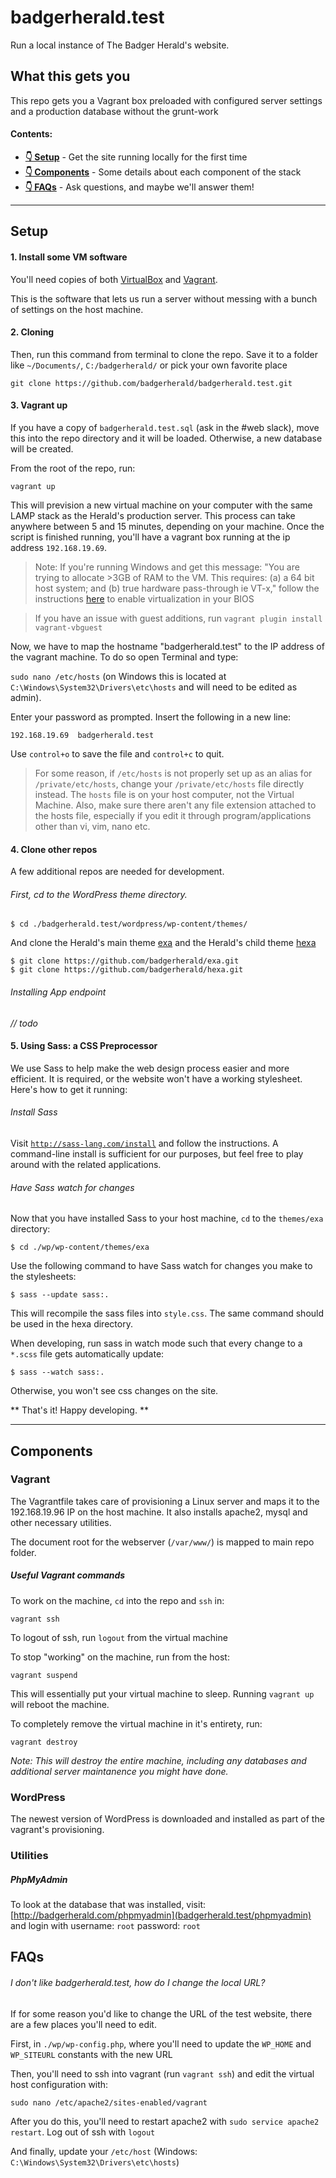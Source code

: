 # badgerherald.test

Run a local instance of The Badger Herald's website.

## What this gets you

This repo gets you a Vagrant box preloaded with configured server settings and a production database without the grunt-work 

#### Contents:

- **[👇 Setup](#setup)** - Get the site running locally for the first time
- **[👇 Components](#components)** - Some details about each component of the stack
- **[👇 FAQs](#faqs)** - Ask questions, and maybe we'll answer them!

* * *

## Setup

#### 1. Install some VM software

You'll need copies of both [VirtualBox](https://www.virtualbox.org/wiki/Downloads) and [Vagrant](https://www.vagrantup.com/downloads.html).

This is the software that lets us run a server without messing with a bunch of settings on the host machine.

#### 2. Cloning

Then, run this command from terminal to clone the repo. Save it to a folder like `~/Documents/`, `C:/badgerherald/` or pick your own favorite place

    git clone https://github.com/badgerherald/badgerherald.test.git

#### 3. Vagrant up

If you have a copy of `badgerherald.test.sql` (ask in the #web slack), move this into the repo directory and it will be loaded. Otherwise, a new database will be created.

From the root of the repo, run:

    vagrant up

This will prevision a new virtual machine on your computer with the same LAMP stack as the Herald's production server. This process can take anywhere between 5 and 15 minutes, depending on your machine. Once the script is finished running, you'll have a vagrant box running at the ip address `192.168.19.69`. 

> Note: If you're running Windows and get this message: "You are trying to allocate >3GB of RAM to the VM. This requires: (a) a 64 bit host system; and (b) true hardware pass-through ie VT-x," follow the instructions [here](https://www.howtogeek.com/213795/how-to-enable-intel-vt-x-in-your-computers-bios-or-uefi-firmware/) to enable virtualization in your BIOS

> If you have an issue with guest additions, run `vagrant plugin install vagrant-vbguest`

Now, we have to map the hostname "badgerherald.test" to the IP address of the vagrant machine. To do so open Terminal and type:

`sudo nano /etc/hosts` (on Windows this is located at `C:\Windows\System32\Drivers\etc\hosts` and will need to be edited as admin).

Enter your password as prompted. Insert the following in a new line:

`192.168.19.69	badgerherald.test` 

Use `control+o` to save the file and `control+c` to quit. 

> For some reason, if `/etc/hosts` is not properly set up as an alias for `/private/etc/hosts`, change your `/private/etc/hosts` file directly instead. The `hosts` file is on your host computer, not the Virtual Machine. Also, make sure there aren't any file extension attached to the hosts file, especially if you edit it through program/applications other than vi, vim, nano etc. 

#### 4. Clone other repos

A few additional repos are needed for development.

###### First, cd to the WordPress theme directory.

    $ cd ./badgerherald.test/wordpress/wp-content/themes/

And clone the Herald's main theme [exa](http://github.com/badgerherald/exa) and the Herald's child theme [hexa](https:)

    $ git clone https://github.com/badgerherald/exa.git
    $ git clone https://github.com/badgerherald/hexa.git

###### Installing App endpoint

_// todo_

#### 5. Using Sass: a CSS Preprocessor

We use Sass to help make the web design process easier and more efficient. It is required, or the website won't have a working stylesheet. Here's how to get it running:

###### Install Sass

Visit [`http://sass-lang.com/install`](http://sass-lang.com/install) and follow the instructions. A command-line install is sufficient for our purposes, but feel free to play around with the related applications.

###### Have Sass watch for changes

Now that you have installed Sass to your host machine, `cd` to the `themes/exa` directory:

	$ cd ./wp/wp-content/themes/exa

Use the following command to have Sass watch for changes you make to the stylesheets:

	$ sass --update sass:.

This will recompile the sass files into `style.css`. The same command should be used in the hexa directory.

When developing, run sass in watch mode such that every change to a `*.scss` file gets automatically update:

    $ sass --watch sass:.

Otherwise, you won't see css changes on the site.

** That's it! Happy developing. **

* * *

## Components

### Vagrant

The Vagrantfile takes care of provisioning a Linux server and maps it to the 192.168.19.96 IP on the host machine. It also installs apache2, mysql and other necessary utilities.

The document root for the webserver (`/var/www/`) is mapped to main repo folder.

##### Useful Vagrant commands 

To work on the machine, `cd` into the repo and `ssh` in:

    vagrant ssh

To logout of ssh, run `logout` from the virtual machine

To stop "working" on the machine, run from the host:

    vagrant suspend

This will essentially put your virtual machine to sleep. Running `vagrant up` will reboot the machine.

To completely remove the virtual machine in it's entirety, run:

    vagrant destroy

_Note: This will destroy the entire machine, including any databases and additional server maintanence you might have done._

### WordPress

The newest version of WordPress is downloaded and installed as part of the vagrant's provisioning.

### Utilities

##### PhpMyAdmin

To look at the database that was installed, visit: [http://badgerherald.com/phpmyadmin](badgerherald.test/phpmyadmin) and login with username: `root` password: `root`

## FAQs

###### I don't like badgerherald.test, how do I change the local URL?

If for some reason you'd like to change the URL of the test website, there are a few places you'll need to edit.

First, in `./wp/wp-config.php`, where you'll need to update the `WP_HOME` and `WP_SITEURL` constants with the new URL

Then, you'll need to ssh into vagrant (run `vagrant ssh`) and edit the virtual host configuration with:
    
    sudo nano /etc/apache2/sites-enabled/vagrant

After you do this, you'll need to restart apache2 with `sudo service apache2 restart`. Log out of ssh with `logout`

And finally, update your `/etc/host` (Windows: `C:\Windows\System32\Drivers\etc\hosts`)


